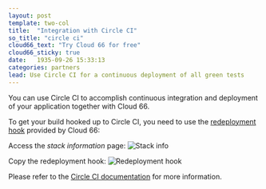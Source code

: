 ```yaml
---
layout: post
template: two-col
title:  "Integration with Circle CI"
so_title: "circle ci"
cloud66_text: "Try Cloud 66 for free"
cloud66_sticky: true
date:   1935-09-26 15:33:13
categories: partners
lead: Use Circle CI for a continuous deployment of all green tests
---
```


You can use Circle CI to accomplish continuous integration and deployment of your application together with Cloud 66.

To get your build hooked up to Circle CI, you need to use the [redeployment hook](/stack-features/redeployment-hook.html) provided by Cloud 66:

Access the _stack information_ page:
![Stack info](http://cdn.cloud66.com/images/help/stack-info.png)

Copy the redeployment hook:
![Redeployment hook](http://cdn.cloud66.com/images/help/stack-info-overlay.png)

Please refer to the [Circle CI documentation](https://circleci.com/docs/configuration) for more information.